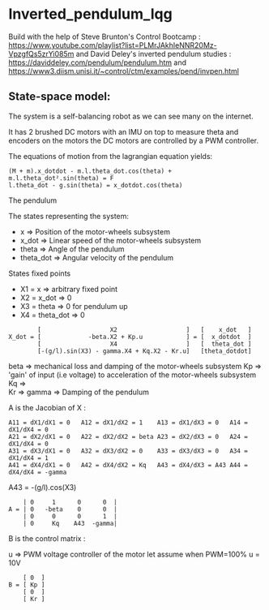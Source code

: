 # Inverted_pendulum_lqg

Build with the help of Steve Brunton's Control Bootcamp :
https://www.youtube.com/playlist?list=PLMrJAkhIeNNR20Mz-VpzgfQs5zrYi085m
and David Deley's inverted pendulum studies :
https://daviddeley.com/pendulum/pendulum.htm
and https://www3.diism.unisi.it/~control/ctm/examples/pend/invpen.html

## State-space model:

The system is a self-balancing robot as we can see many on the internet.
    
It has 2 brushed DC motors with an IMU on top to measure theta and encoders on the motors
the DC motors are controlled by a PWM controller.

The equations of motion from the lagrangian equation yields:
```
(M + m).x_dotdot - m.l.theta_dot.cos(theta) + m.l.theta_dot².sin(theta) = F
l.theta_dot - g.sin(theta) = x_dotdot.cos(theta)
```

The pendulum 


The states representing the system:
 * x                => Position of the motor-wheels subsystem 
 * x_dot            => Linear speed of the motor-wheels subsystem 
 * theta            => Angle of the pendulum
 * theta_dot        => Angular velocity of the pendulum 
 
States fixed points
 * X1 = x           =>  arbitrary fixed point
 * X2 = x_dot       =>  0 
 * X3 = theta       =>  0 for pendulum up
 * X4 = theta_dot   =>  0
 
```
        [                   X2                   ]   [    x_dot   ]
X_dot = [             -beta.X2 + Kp.u            ] = [  x_dotdot  ]
        [                   X4                   ]   [  theta_dot ]
        [-(g/l).sin(X3) - gamma.X4 + Kq.X2 - Kr.u]   [theta_dotdot]
```

beta  => mechanical loss and damping of the motor-wheels subsystem 
Kp    => 'gain' of input (i.e voltage) to acceleration of the motor-wheels subsystem
Kq    =>  
Kr    => 
gamma => Damping of the pendulum
         
A is the Jacobian of X :
```
A11 = dX1/dX1 = 0   A12 = dX1/dX2 = 1    A13 = dX1/dX3 = 0   A14 = dX1/dX4 = 0
A21 = dX2/dX1 = 0   A22 = dX2/dX2 = beta A23 = dX2/dX3 = 0   A24 = dX1/dX4 = 0
A31 = dX3/dX1 = 0   A32 = dX3/dX2 = 0    A33 = dX3/dX3 = 0   A34 = dX1/dX4 = 1
A41 = dX4/dX1 = 0   A42 = dX4/dX2 = Kq   A43 = dX4/dX3 = A43 A44 = dX4/dX4 = -gamma
```
A43 = -(g/l).cos(X3)

```
    | 0     1      0      0  |
A = | 0   -beta    0      0  |
    | 0     0      0      1  |
    | 0     Kq    A43  -gamma|
```   
B is the control matrix :

u => PWM voltage controller of the motor 
let assume when PWM=100% u = 10V

```
    [ 0  ]
B = [ Kp ]
    [ 0  ]
    [ Kr ]
```